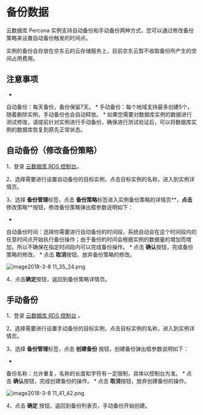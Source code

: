 # 备份数据

云数据库 Percona 实例支持自动备份和手动备份两种方式，您可以通过修改备份策略来设置自动备份触发的时间点。

实例的备份会存放在京东云的云存储服务上，目前京东云暂不收取备份所产生的空间占用费用。

## 注意事项

* 
自动备份：每天备份，备份保留7天。
* 
手动备份：每个地域支持最多创建5个，随着删除实例，手动备份也会自动释放。
* 
如果您需要对数据库实例的数据进行测试修改，请提前针对实例进行手动备份，确保进行测试验证后，可以将数据库实例的数据库恢复到原先正常状态。

## 自动备份（修改备份策略）

1、登录 [云数据库 RDS 控制台](https://rds-console.jdcloud.com/database)。

2、选择需要进行设置自动备份的目标实例，点击目标实例的名称，进入到实例详情页。

3、选择 **备份管理**标签，点击 **备份策略**标签进入实例备份策略的详情页**，**点击**修改策略**按钮，修改备份策略弹出框参数说明如下：

* 
自动备份时间：选择你需要进行自动备份的时间段，系统自动会在这个时间段内的任意时间点开始执行备份操作；由于备份的时间会根据实例的数据量的增加而增加，所以不确保在指定时间段内可以完成备份操作。
* 
点击 **确认**按钮，完成备份策略的修改。
* 
点击 **取消**按钮，放弃备份策略的修改。

![image2018-3-8 11_35_24.png](https://img1.jcloudcs.com/cms/c24d3cf4-4e58-4443-88d8-ee7e278ed42520180308115416.png)

4、点击**确定**按钮，返回到备份策略详情页。

## 手动备份

1、登录 [云数据库 RDS 控制台](https://rds-console.jdcloud.com/database) 。

2、选择需要进行设置手动备份的目标实例，点击目标实例的名称，进入到实例详情页。

3、选择 **备份管理**标签，点击 **创建备份** 按钮，创建备份弹出框参数说明如下：

* 
备份名称：允许重复，名称的长度和字符有一定限制，具体以控制台为准。
* 
点击 **确认**按钮，完成创建备份的操作。
* 
点击 **取消**按钮，放弃创建备份的操作。

![image2018-3-8 11_41_42.png](https://img1.jcloudcs.com/cms/b11d4a53-6117-4db5-9254-144b92f2322520180308115433.png)

4、点击 **确定** 按钮，返回到备份列表页，手动备份开始创建。